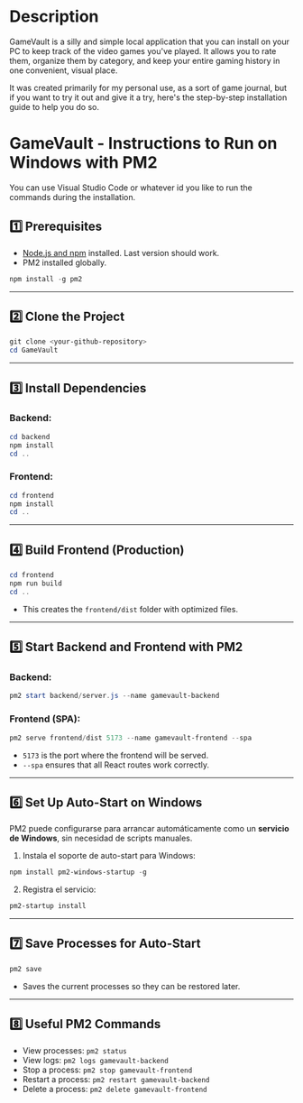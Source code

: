 # Description

GameVault is a silly and simple local application that you can install on your PC to keep track of the video games you've played. It allows you to rate them, organize them by category, and keep your entire gaming history in one convenient, visual place.

It was created primarily for my personal use, as a sort of game journal, but if you want to try it out and give it a try, here's the step-by-step installation guide to help you do so.

# GameVault - Instructions to Run on Windows with PM2

You can use Visual Studio Code or whatever id you like to run the commands during the installation.

## 1️⃣ Prerequisites

* [Node.js and npm](https://nodejs.org/en/download) installed. Last version should work.
* PM2 installed globally.

```powershell
npm install -g pm2
```

---

## 2️⃣ Clone the Project

```powershell
git clone <your-github-repository>
cd GameVault
```

---

## 3️⃣ Install Dependencies

### Backend:

```powershell
cd backend
npm install
cd ..
```

### Frontend:

```powershell
cd frontend
npm install
cd ..
```

---

## 4️⃣ Build Frontend (Production)

```powershell
cd frontend
npm run build
cd ..
```

* This creates the `frontend/dist` folder with optimized files.

---

## 5️⃣ Start Backend and Frontend with PM2

### Backend:

```powershell
pm2 start backend/server.js --name gamevault-backend
```

### Frontend (SPA):

```powershell
pm2 serve frontend/dist 5173 --name gamevault-frontend --spa
```

* `5173` is the port where the frontend will be served.
* `--spa` ensures that all React routes work correctly.

---

## 6️⃣ Set Up Auto-Start on Windows

PM2 puede configurarse para arrancar automáticamente como un **servicio de Windows**, sin necesidad de scripts manuales.

1. Instala el soporte de auto-start para Windows:

```powershell
npm install pm2-windows-startup -g
```

2. Registra el servicio:

```powershell
pm2-startup install
```

---

## 7️⃣ Save Processes for Auto-Start

```powershell
pm2 save
```

* Saves the current processes so they can be restored later.

---

## 8️⃣ Useful PM2 Commands

* View processes: `pm2 status`
* View logs: `pm2 logs gamevault-backend`
* Stop a process: `pm2 stop gamevault-frontend`
* Restart a process: `pm2 restart gamevault-backend`
* Delete a process: `pm2 delete gamevault-frontend`

